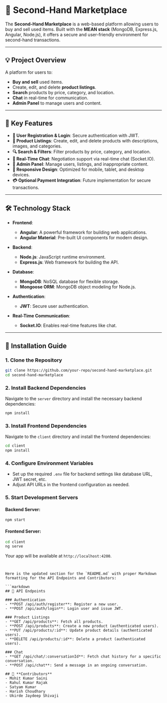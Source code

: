 # 🌟 **Second-Hand Marketplace**

The **Second-Hand Marketplace** is a web-based platform allowing users to buy and sell used items. Built with the **MEAN stack** (MongoDB, Express.js, Angular, Node.js), it offers a secure and user-friendly environment for second-hand transactions.

---

## 💡 **Project Overview**

A platform for users to:
- **Buy and sell** used items.
- Create, edit, and delete **product listings**.
- **Search** products by price, category, and location.
- **Chat** in real-time for communication.
- **Admin Panel** to manage users and content.

---

## 🔑 **Key Features**

- **📝 User Registration & Login**: Secure authentication with JWT.
- **🛒 Product Listings**: Create, edit, and delete products with descriptions, images, and categories.
- **🔍 Search & Filters**: Filter products by price, category, and location.
- **💬 Real-Time Chat**: Negotiation support via real-time chat (Socket.IO).
- **🔧 Admin Panel**: Manage users, listings, and inappropriate content.
- **📱 Responsive Design**: Optimized for mobile, tablet, and desktop devices.
- **💳 Optional Payment Integration**: Future implementation for secure transactions.

---

## 🛠️ **Technology Stack**

- **Frontend**:
  - **Angular**: A powerful framework for building web applications.
  - **Angular Material**: Pre-built UI components for modern design.

- **Backend**:
  - **Node.js**: JavaScript runtime environment.
  - **Express.js**: Web framework for building the API.

- **Database**:
  - **MongoDB**: NoSQL database for flexible storage.
  - **Mongoose ORM**: MongoDB object modeling for Node.js.

- **Authentication**:
  - **JWT**: Secure user authentication.

- **Real-Time Communication**:
  - **Socket.IO**: Enables real-time features like chat.

---

## 🚀 **Installation Guide**

### 1. Clone the Repository

```bash
git clone https://github.com/your-repo/second-hand-marketplace.git
cd second-hand-marketplace
```

### 2. Install Backend Dependencies
Navigate to the `server` directory and install the necessary backend dependencies:

```bash
npm install
```

### 3. Install Frontend Dependencies
Navigate to the `client` directory and install the frontend dependencies:

```bash
cd client
npm install
```

### 4. Configure Environment Variables
- Set up the required `.env` file for backend settings like database URL, JWT secret, etc.
- Adjust API URLs in the frontend configuration as needed.

### 5. Start Development Servers

#### Backend Server:

```bash
npm start
```

#### Frontend Server:

```bash
cd client
ng serve
```

Your app will be available at `http://localhost:4200`.
```


Here is the updated section for the `README.md` with proper Markdown formatting for the API Endpoints and Contributors:

```markdown
## 🔧 API Endpoints

### Authentication
- **POST /api/auth/register**: Register a new user.
- **POST /api/auth/login**: Login user and issue JWT.

### Product Listings
- **GET /api/products**: Fetch all products.
- **POST /api/products**: Create a new product (authenticated users).
- **PUT /api/products/:id**: Update product details (authenticated users).
- **DELETE /api/products/:id**: Delete a product (authenticated users).

### Chat
- **GET /api/chat/:conversationId**: Fetch chat history for a specific conversation.
- **POST /api/chat**: Send a message in an ongoing conversation.

## 👥 **Contributors**
- Mohit Kumar Saini
- Rahul Kumar Rajak
- Satyam Kumar
- Harish Choudhary
- Ukirde Jaydeep Shivaji

